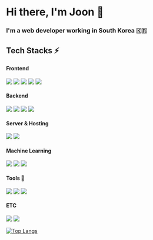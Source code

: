 <h1> Hi there, I'm Joon 👋 </h1>
<h3>I'm a web developer working in South Korea 🇰🇷</h3>


## Tech Stacks ⚡
<h4> Frontend </h4>
<p>
  <img src="https://img.shields.io/badge/-HTML5-E34F26?style=flat-square&logo=HTML5&logoColor=white"/>
  <img src="https://img.shields.io/badge/-CSS3-1572B6?style=flat-square&logo=CSS3&logoColor=white"/>
  <img src="https://img.shields.io/badge/-Javascript-F7DF1E?style=flat-square&logo=Javascript&logoColor=white"/>
  <img src="https://img.shields.io/badge/JQuery%20-%230769AD.svg?&style=flat-square&logo=jquery&logoColor=white"/>
  <img src="https://img.shields.io/badge/-React-61DAFB?style=flat-square&logo=react&logoColor=white"/>
</p>

<h4> Backend </h4>

<p>
  <img src="https://img.shields.io/badge/-Python-3776AB?style=flat-square&logo=python&logoColor=white"/>
  <img src="https://img.shields.io/badge/-Django-092E20?style=flat-square&logo=django&logoColor=white"/>
  <img src="https://img.shields.io/badge/-Java-007396?style=flat-square&logo=java&logoColor=white"/>
  <img src="https://img.shields.io/badge/-MySQL-4479A1?style=flat-square&logo=MySQL&logoColor=white"/>
</p>

<h4> Server & Hosting </h4>
<p>
  <img src="https://img.shields.io/badge/-Apache Tomcat-F8DC75?style=flat-square&logo=Apache%20Tomcat&logoColor=black"/>
  <img src="https://img.shields.io/badge/-Heroku-430098?style=flat-square&logo=Heroku&logoColor=white"/>
</p>

<h4> Machine Learning </h4>
<p>
  <img src="https://img.shields.io/badge/-Jupyter-F37626?style=flat-square&logo=jupyter&logoColor=white"/>
  <img src="https://img.shields.io/badge/Pandas%20-%23150458.svg?&style=flat-square&logo=pandas&logoColor=white" />
  <img src="https://img.shields.io/badge/Numpy%20-%23013243.svg?&style=flat-square&logo=numpy&logoColor=white" />
</p>

<h4> Tools 🔨 </h4>
<p>
  <img src="https://img.shields.io/badge/-Visual Studio Code-007ACC?style=flat-square&logo=Visual%20Studio%20Code&logoColor=white"/>
  <img src="https://img.shields.io/badge/-Git-F05032?style=flat-square&logo=git&logoColor=white"/>
  <img src="https://img.shields.io/badge/-Adobe XD-FF26BE?style=flat-square&logo=Adobe%20XD&logoColor=white"/>
</p>

<h4> ETC </h4>

<p>
  <img src="https://img.shields.io/badge/-C++-00599C?style=flat-square&logo=c%2b%2b&logoColor=white"/>
  <img src="https://img.shields.io/badge/c%23%20-%23239120.svg?&style=flat-square&logo=c-sharp&logoColor=white"/>
</p>

[![Top Langs](https://github-readme-stats.vercel.app/api/top-langs/?username=Han-Joon-Hyeok&layout=compact)](https://github.com/anuraghazra/github-readme-stats)
 


<!--
**Han-Joon-Hyeok/Han-Joon-Hyeok** is a ✨ _special_ ✨ repository because its `README.md` (this file) appears on your GitHub profile.

Here are some ideas to get you started:

- 🔭 I’m currently working on ...
- 🌱 I’m currently learning ...
- 👯 I’m looking to collaborate on ...
- 🤔 I’m looking for help with ...
- 💬 Ask me about ...
- 📫 How to reach me: ...
- 😄 Pronouns: ...
- ⚡ Fun fact: ...
-->

<!--

Reference Sites

- README.md Reference
  - https://github.com/abhisheknaiidu/awesome-github-profile-readme
  - https://metleeha.tistory.com/entry/깃헙-프로필-꾸미기

- Markdown Badges 
  - https://github.com/Ileriayo/markdown-badges
  - https://simpleicons.org/

-->
